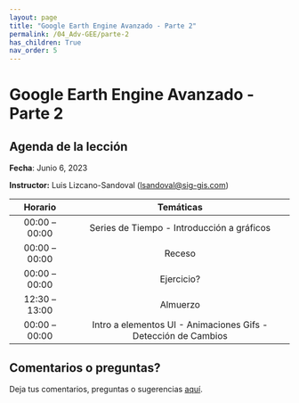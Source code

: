 ```yaml
---
layout: page
title: "Google Earth Engine Avanzado - Parte 2"
permalink: /04_Adv-GEE/parte-2
has_children: True
nav_order: 5
---
```


# Google Earth Engine Avanzado - Parte 2

## Agenda de la lección

**Fecha**: Junio 6, 2023

**Instructor:** Luis Lizcano-Sandoval ([lsandoval@sig-gis.com](lsandoval@sig-gis.com))

|    Horario    |                                                                    Temáticas                                                                    |
|:-------------:|:-----------------------------------------------------------------------------------------------------------------------------------------------:|
| 00:00 – 00:00 | Series de Tiempo - Introducción a gráficos                                          |
| 00:00 – 00:00 | Receso                                                                              |
| 00:00 – 00:00 | Ejercicio?                                                                          |
| 12:30 – 13:00 | Almuerzo                                                                            |
| 00:00 – 00:00 | Intro a elementos UI - Animaciones Gifs - Detección de Cambios                      |

## Comentarios o preguntas?

Deja tus comentarios, preguntas o sugerencias [aquí](https://forms.gle/KhZKWRrz7o3NfVKR6).

